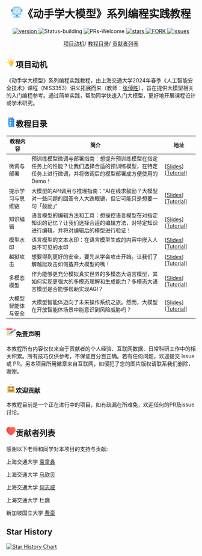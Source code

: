 <p align="center">
<h1 align="center"> <img src="./pics/icon/ai.png" width="30" />《动手学大模型》系列编程实践教程</h1>
</p>
<p align="center">
  	<a href="https://img.shields.io/badge/version-v0.1.0-blue">
      <img alt="version" src="https://img.shields.io/badge/version-v0.1.0-blue?color=FF8000?color=009922" />
    </a>
  <a >
       <img alt="Status-building" src="https://img.shields.io/badge/Status-building-blue" />
  	</a>
  <a >
       <img alt="PRs-Welcome" src="https://img.shields.io/badge/PRs-Welcome-red" />
  	</a>
   	<a href="https://github.com/Lordog/dive-into-llms/stargazers">
       <img alt="stars" src="https://img.shields.io/github/stars/Lordog/dive-into-llms" />
  	</a>
  	<a href="https://github.com/Lordog/dive-into-llms/network/members">
       <img alt="FORK" src="https://img.shields.io/github/forks/Lordog/dive-into-llms?color=FF8000" />
  	</a>
    <a href="https://github.com/Lordog/dive-into-llms/issues">
      <img alt="Issues" src="https://img.shields.io/github/issues/Lordog/dive-into-llms?color=0088ff"/>
    </a>
    <br />
</p>

<div align="center">
<p align="center">
  <a href="#项目动机">项目动机</a>/
  <a href="#教程目录">教程目录</a>/
  <a href="#贡献者列表">贡献者列表</a>
</p>
</div>


## <img src="./pics/icon/motivation.png" width="25" />项目动机

《动手学大模型》系列编程实践教程，由上海交通大学2024年春季《人工智能安全技术》课程（NIS3353）讲义拓展而来（教师：[张倬胜](https://bcmi.sjtu.edu.cn/home/zhangzs/)），旨在提供大模型相关的入门编程参考。通过简单实践，帮助同学快速入门大模型，更好地开展课程设计或学术研究。

## <img src="./pics/icon/catalogue.png" width="25" />教程目录

| 教程内容           | 简介                                                         | 地址                                                         |
| ------------------ | ------------------------------------------------------------ | ------------------------------------------------------------ |
| 微调与部署         | 预训练模型微调与部署指南：想提升预训练模型在指定任务上的性能？让我们选择合适的预训练模型，在特定任务上进行微调，并将微调后的模型部署成方便使用的Demo！ | [[Slides](https://github.com/Lordog/dive-into-llms/tree/main/documents/chapter1/dive-tuning.pdf)] [[Tutorial](https://github.com/Lordog/dive-into-llms/tree/main/documents/chapter1/README.md)] |
| 提示学习与思维链   | 大模型的API调用与推理指南：“AI在线求鼓励？大模型对一些问题的回答令人大跌眼镜，但它可能只是想要一句「鼓励」” | [[Slides](https://github.com/Lordog/dive-into-llms/tree/main/documents/chapter2/dive-prompting.pdf)] [[Tutorial](https://github.com/Lordog/dive-into-llms/tree/main/documents/chapter2/README.md)] |
| 知识编辑           | 语言模型的编辑方法和工具：想操控语言模型在对指定知识的记忆？让我们选择合适的编辑方法，对特定知识进行编辑，并将对编辑后的模型进行验证！ | [[Slides](https://github.com/Lordog/dive-into-llms/blob/main/documents/chapter3/dive_edit_0410.pdf)] [[Tutorial](https://github.com/Lordog/dive-into-llms/tree/main/documents/chapter3/README.md)] |
| 模型水印           | 语言模型的文本水印：在语言模型生成的内容中嵌入人类不可见的水印 | [[Slides](https://github.com/Lordog/dive-into-llms/blob/main/documents/chapter4/watermark.pdf)] [[Tutorial](https://github.com/Lordog/dive-into-llms/tree/main/documents/chapter4/README.md)] |
| 越狱攻击           | 想要得到更好的安全，要先从学会攻击开始。让我们了解越狱攻击如何撬开大模型的嘴！                                                          | [[Slides](https://github.com/Lordog/dive-into-llms/blob/main/documents/chapter5/dive-Jailbreak.pdf)]  [[Tutorial](https://github.com/Lordog/dive-into-llms/tree/main/documents/chapter5/README.md)]                                                        |
| 多模态模型         | 作为能够更充分模拟真实世界的多模态大语言模型，其如何实现更强大的多模态理解和生成能力？多模态大语言模型是否能够帮助实现AGI？  | [[Slides](https://github.com/Lordog/dive-into-llms/blob/main/documents/chapter6/mllms.pdf)]  [[Tutorial](https://github.com/Lordog/dive-into-llms/tree/main/documents/chapter6/README.md)]   |
| 大模型智能体与安全 | 大模型智能体迈向了未来操作系统之旅。然而，大模型在开放智能体场景中能意识到风险威胁吗？ | [[Slides](https://github.com/Lordog/dive-into-llms/blob/main/documents/chapter7/agent.pdf)] [[Tutorial](https://github.com/Lordog/dive-into-llms/tree/main/documents/chapter7/README.md)] |

### <img src="./pics/icon/notes.png" width="25" />免责声明

本教程所有内容仅仅来自于贡献者的个人经验、互联网数据、日常科研工作中的相关积累。所有技巧仅供参考，不保证百分百正确。若有任何问题，欢迎提交 Issue 或 PR。另本项目所用徽章来自互联网，如侵犯了您的图片版权请联系我们删除，谢谢。

### <img src="./pics/icon/resource.png" width="25" />欢迎贡献

本教程目前是一个正在进行中的项目，如有疏漏在所难免，欢迎任何的PR及issue讨论。

## <img src="./pics/icon/heart.png" width="25" />贡献者列表

感谢以下老师和同学对本项目的支持与贡献:

上海交通大学 [袁童鑫](https://github.com/Lordog)

上海交通大学 [马欣贝](https://scholar.google.com/citations?user=LpUi3EgAAAAJ&hl=zh-CN&oi=ao)

上海交通大学 [何志威](https://zwhe99.github.io)

上海交通大学 杜巍

新加坡国立大学 [费豪](http://haofei.vip/)
## Star History

[![Star History Chart](https://api.star-history.com/svg?repos=Lordog/dive-into-llms&type=Date)](https://star-history.com/#Lordog/dive-into-llms&Date)
